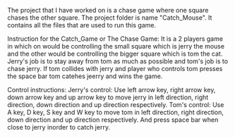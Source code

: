 The project that I have worked on is a chase game where one square chases the other square.
The project folder is name "Catch_Mouse". It contains all the files that are used to run this game.

Instruction for the Catch_Game or The Chase Game:
It is a 2 players game in which on would be controlling the small square which is jerry the mouse
and the other would be controlling the bigger square which is tom the cat.
Jerry's job is to stay away from tom as much as possible and tom's job is to chase jerry.
If tom collides with jerry and player who controls tom presses the space bar tom catehes 
jeerry and wins the game.

Control instructions:
Jerry's control:
Use left arrow key, right arrow key, down arrow key and up arrow key to move jerry in left direction,
right direction, down direction and up direction respectively.
Tom's control:
Use A key, D key, S key and W key to move tom in left direction,
right direction, down direction and up direction respectively.
And press space bar when close to jerry inorder to catch jerry.

